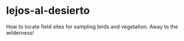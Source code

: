 # lejos-al-desierto
How to locate field sites for sampling birds and vegetation. Away to the wilderness!

